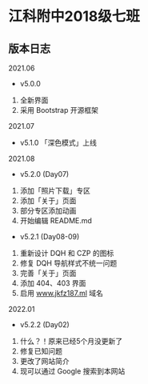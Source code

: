 # 江科附中2018级七班
## 版本日志

2021.06
- v5.0.0 
1. 全新界面 
2. 采用 Bootstrap 开源框架

2021.07 
- v5.1.0 「深色模式」上线 

2021.08 
- v5.2.0 (Day07)
1. 添加「照片下载」专区
2. 添加「关于」页面
3. 部分专区添加动画
4. 开始编辑 README.md
- v5.2.1 (Day08-09) 
1. 重新设计 DQH 和 CZP 的图标
2. 修复 DQH 导航样式不统一问题
3. 完善「关于」页面
4. 添加 404、403 界面
5. 启用 www.jkfz187.ml 域名

2022.01
- v5.2.2 (Day02) 
1. 什么？！原来已经5个月没更新了
2. 修复已知问题
3. 更改了网站简介
4. 现可以通过 Google 搜索到本网站
